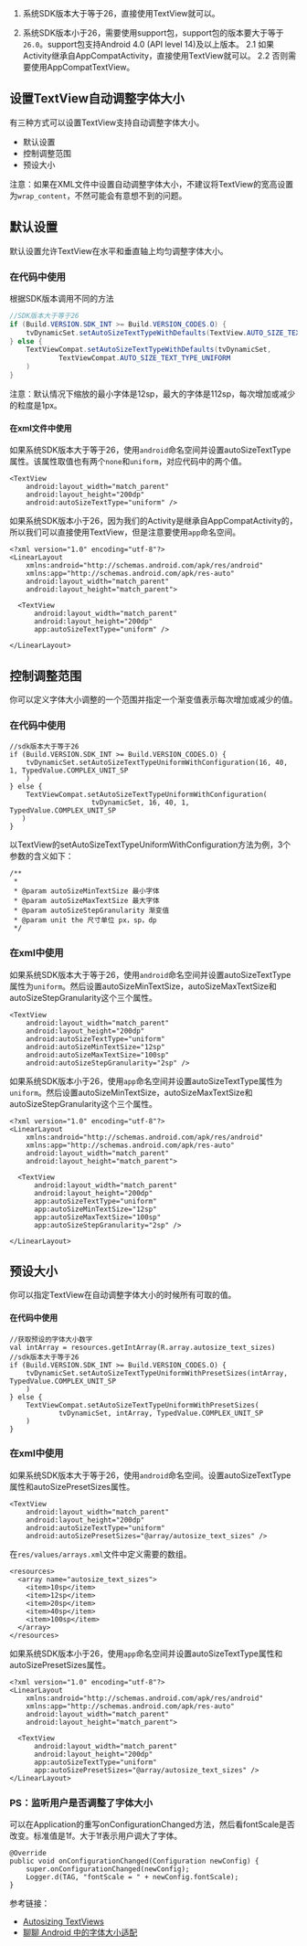 1. 系统SDK版本大于等于26，直接使用TextView就可以。

2. 系统SDK版本小于26，需要使用support包，support包的版本要大于等于`26.0`。support包支持Android 4.0 (API level 14)及以上版本。
 2.1 如果Activity继承自AppCompatActivity，直接使用TextView就可以。
 2.2 否则需要使用AppCompatTextView。

## 设置TextView自动调整字体大小

有三种方式可以设置TextView支持自动调整字体大小。

* 默认设置
* 控制调整范围
* 预设大小

注意：如果在XML文件中设置自动调整字体大小，不建议将TextView的宽高设置为`wrap_content`，不然可能会有意想不到的问题。

## 默认设置

默认设置允许TextView在水平和垂直轴上均匀调整字体大小。

### 在代码中使用

根据SDK版本调用不同的方法
```java
//SDK版本大于等于26
if (Build.VERSION.SDK_INT >= Build.VERSION_CODES.O) {
    tvDynamicSet.setAutoSizeTextTypeWithDefaults(TextView.AUTO_SIZE_TEXT_TYPE_UNIFORM)
} else {
    TextViewCompat.setAutoSizeTextTypeWithDefaults(tvDynamicSet,
            TextViewCompat.AUTO_SIZE_TEXT_TYPE_UNIFORM
    )
}
```

注意：默认情况下缩放的最小字体是12sp，最大的字体是112sp，每次增加或减少的粒度是1px。

#### 在xml文件中使用

如果系统SDK版本大于等于26，使用`android`命名空间并设置autoSizeTextType属性。该属性取值也有两个`none`和`uniform`，对应代码中的两个值。

```
<TextView
    android:layout_width="match_parent"
    android:layout_height="200dp"
    android:autoSizeTextType="uniform" />

```
如果系统SDK版本小于26，因为我们的Activity是继承自AppCompatActivity的，所以我们可以直接使用TextView，但是注意要使用`app`命名空间。

```
<?xml version="1.0" encoding="utf-8"?>
<LinearLayout
    xmlns:android="http://schemas.android.com/apk/res/android"
    xmlns:app="http://schemas.android.com/apk/res-auto"
    android:layout_width="match_parent"
    android:layout_height="match_parent">

  <TextView
      android:layout_width="match_parent"
      android:layout_height="200dp"
      app:autoSizeTextType="uniform" />

</LinearLayout>
```

## 控制调整范围

你可以定义字体大小调整的一个范围并指定一个渐变值表示每次增加或减少的值。

### 在代码中使用

```
//sdk版本大于等于26
if (Build.VERSION.SDK_INT >= Build.VERSION_CODES.O) {
    tvDynamicSet.setAutoSizeTextTypeUniformWithConfiguration(16, 40, 1, TypedValue.COMPLEX_UNIT_SP
    )
} else {
    TextViewCompat.setAutoSizeTextTypeUniformWithConfiguration(
                    tvDynamicSet, 16, 40, 1, TypedValue.COMPLEX_UNIT_SP
   )
}
```

以TextView的setAutoSizeTextTypeUniformWithConfiguration方法为例，3个参数的含义如下：

```
/**
 *
 * @param autoSizeMinTextSize 最小字体
 * @param autoSizeMaxTextSize 最大字体
 * @param autoSizeStepGranularity 渐变值
 * @param unit the 尺寸单位 px，sp，dp
 */
```

### 在xml中使用

如果系统SDK版本大于等于26，使用`android`命名空间并设置autoSizeTextType属性为`uniform`。然后设置autoSizeMinTextSize，autoSizeMaxTextSize和autoSizeStepGranularity这个三个属性。

```
<TextView
    android:layout_width="match_parent"
    android:layout_height="200dp"
    android:autoSizeTextType="uniform"
    android:autoSizeMinTextSize="12sp"
    android:autoSizeMaxTextSize="100sp"
    android:autoSizeStepGranularity="2sp" />
```

如果系统SDK版本小于26，使用`app`命名空间并设置autoSizeTextType属性为`uniform`。然后设置autoSizeMinTextSize，autoSizeMaxTextSize和autoSizeStepGranularity这个三个属性。

```
<?xml version="1.0" encoding="utf-8"?>
<LinearLayout
    xmlns:android="http://schemas.android.com/apk/res/android"
    xmlns:app="http://schemas.android.com/apk/res-auto"
    android:layout_width="match_parent"
    android:layout_height="match_parent">

  <TextView
      android:layout_width="match_parent"
      android:layout_height="200dp"
      app:autoSizeTextType="uniform"
      app:autoSizeMinTextSize="12sp"
      app:autoSizeMaxTextSize="100sp"
      app:autoSizeStepGranularity="2sp" />

</LinearLayout>

```

## 预设大小

你可以指定TextView在自动调整字体大小的时候所有可取的值。

#### 在代码中使用

```
//获取预设的字体大小数字
val intArray = resources.getIntArray(R.array.autosize_text_sizes)
//sdk版本大于等于26
if (Build.VERSION.SDK_INT >= Build.VERSION_CODES.O) {
    tvDynamicSet.setAutoSizeTextTypeUniformWithPresetSizes(intArray, TypedValue.COMPLEX_UNIT_SP
    )
} else {
    TextViewCompat.setAutoSizeTextTypeUniformWithPresetSizes(
            tvDynamicSet, intArray, TypedValue.COMPLEX_UNIT_SP
    )
}
```
### 在xml中使用

如果系统SDK版本大于等于26，使用`android`命名空间。设置autoSizeTextType属性和autoSizePresetSizes属性。

```
<TextView
    android:layout_width="match_parent"
    android:layout_height="200dp"
    android:autoSizeTextType="uniform"
    android:autoSizePresetSizes="@array/autosize_text_sizes" />

```

在`res/values/arrays.xml`文件中定义需要的数组。

```
<resources>
  <array name="autosize_text_sizes">
    <item>10sp</item>
    <item>12sp</item>
    <item>20sp</item>
    <item>40sp</item>
    <item>100sp</item>
  </array>
</resources>

```

如果系统SDK版本小于26，使用`app`命名空间并设置autoSizeTextType属性和autoSizePresetSizes属性。

```
<?xml version="1.0" encoding="utf-8"?>
<LinearLayout
    xmlns:android="http://schemas.android.com/apk/res/android"
    xmlns:app="http://schemas.android.com/apk/res-auto"
    android:layout_width="match_parent"
    android:layout_height="match_parent">

  <TextView
      android:layout_width="match_parent"
      android:layout_height="200dp"
      app:autoSizeTextType="uniform"
      app:autoSizePresetSizes="@array/autosize_text_sizes" />
</LinearLayout>
```

### PS：监听用户是否调整了字体大小

可以在Application的重写onConfigurationChanged方法，然后看fontScale是否改变。标准值是1f。大于1f表示用户调大了字体。

```
@Override
public void onConfigurationChanged(Configuration newConfig) {
    super.onConfigurationChanged(newConfig);
    Logger.d(TAG, "fontScale = " + newConfig.fontScale);
}
```

参考链接：

* [Autosizing TextViews](https://developer.android.com/guide/topics/ui/look-and-feel/autosizing-textview)
* [聊聊 Android 中的字体大小适配](https://www.jianshu.com/p/2fdc97ae74a8)








